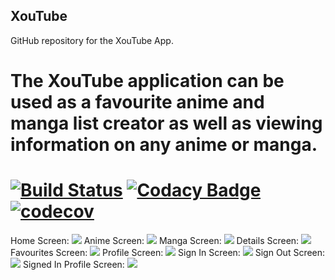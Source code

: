 ## XouTube
GitHub repository for the XouTube App.

The XouTube application can be used as a favourite anime and manga list creator as well as viewing information on any anime or manga.
==============================================================================================================================
[![Build Status](https://app.bitrise.io/app/d84b8c4a5dbdc70d/status.svg?token=w7mHtAM_Gr-UXlFHvclugA)](https://app.bitrise.io/app/d84b8c4a5dbdc70d)
[![Codacy Badge](https://api.codacy.com/project/badge/Grade/76f6c3160bbb4cdfa98482b5aeb6a7fd)](https://www.codacy.com/manual/XanderSchoeman/xrep?utm_source=github.com&amp;utm_medium=referral&amp;utm_content=XanderSchoeman/xrep&amp;utm_campaign=Badge_Grade)
[![codecov](https://codecov.io/gh/XanderSchoeman/xrep/branch/master/graph/badge.svg?token=F51G4EHT9M)](https://codecov.io/gh/XanderSchoeman/xrep)
==============================================================================================================================

Home Screen:
![](/XouTube/Images/HomeScreen.png)
Anime Screen:
![](/XouTube/Images/AnimeScreen.png)
Manga Screen:
![](/XouTube/Images/MangaScreen.png)
Details Screen:
![](/XouTube/Images/DetailsScreen.png)
Favourites Screen:
![](/XouTube/Images/FaveScreen.png)
Profile Screen:
![](/XouTube/Images/ProfileScreen.png)
Sign In Screen:
![](/XouTube/Images/SignInScreen.png)
Sign Out Screen:
![](/XouTube/Images/SignOutScreen.png)
Signed In Profile Screen:
![](/XouTube/Images/ProfileSignedInScreen.png)
